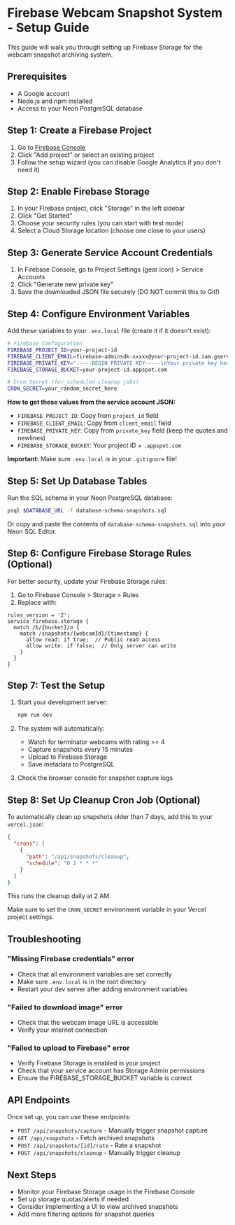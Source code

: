 # Firebase Webcam Snapshot System - Setup Guide

This guide will walk you through setting up Firebase Storage for the webcam snapshot archiving system.

## Prerequisites

- A Google account
- Node.js and npm installed
- Access to your Neon PostgreSQL database

## Step 1: Create a Firebase Project

1. Go to [Firebase Console](https://console.firebase.google.com/)
2. Click "Add project" or select an existing project
3. Follow the setup wizard (you can disable Google Analytics if you don't need it)

## Step 2: Enable Firebase Storage

1. In your Firebase project, click "Storage" in the left sidebar
2. Click "Get Started"
3. Choose your security rules (you can start with test mode)
4. Select a Cloud Storage location (choose one close to your users)

## Step 3: Generate Service Account Credentials

1. In Firebase Console, go to Project Settings (gear icon) > Service Accounts
2. Click "Generate new private key"
3. Save the downloaded JSON file securely (DO NOT commit this to Git!)

## Step 4: Configure Environment Variables

Add these variables to your `.env.local` file (create it if it doesn't exist):

```bash
# Firebase Configuration
FIREBASE_PROJECT_ID=your-project-id
FIREBASE_CLIENT_EMAIL=firebase-adminsdk-xxxxx@your-project-id.iam.gserviceaccount.com
FIREBASE_PRIVATE_KEY="-----BEGIN PRIVATE KEY-----\nYour private key here\n-----END PRIVATE KEY-----\n"
FIREBASE_STORAGE_BUCKET=your-project-id.appspot.com

# Cron Secret (for scheduled cleanup jobs)
CRON_SECRET=your_random_secret_here
```

**How to get these values from the service account JSON:**

- `FIREBASE_PROJECT_ID`: Copy from `project_id` field
- `FIREBASE_CLIENT_EMAIL`: Copy from `client_email` field
- `FIREBASE_PRIVATE_KEY`: Copy from `private_key` field (keep the quotes and newlines)
- `FIREBASE_STORAGE_BUCKET`: Your project ID + `.appspot.com`

**Important:** Make sure `.env.local` is in your `.gitignore` file!

## Step 5: Set Up Database Tables

Run the SQL schema in your Neon PostgreSQL database:

```bash
psql $DATABASE_URL -f database-schema-snapshots.sql
```

Or copy and paste the contents of `database-schema-snapshots.sql` into your Neon SQL Editor.

## Step 6: Configure Firebase Storage Rules (Optional)

For better security, update your Firebase Storage rules:

1. Go to Firebase Console > Storage > Rules
2. Replace with:

```
rules_version = '2';
service firebase.storage {
  match /b/{bucket}/o {
    match /snapshots/{webcamId}/{timestamp} {
      allow read: if true;  // Public read access
      allow write: if false;  // Only server can write
    }
  }
}
```

## Step 7: Test the Setup

1. Start your development server:

   ```bash
   npm run dev
   ```

2. The system will automatically:

   - Watch for terminator webcams with rating >= 4
   - Capture snapshots every 15 minutes
   - Upload to Firebase Storage
   - Save metadata to PostgreSQL

3. Check the browser console for snapshot capture logs

## Step 8: Set Up Cleanup Cron Job (Optional)

To automatically clean up snapshots older than 7 days, add this to your `vercel.json`:

```json
{
  "crons": [
    {
      "path": "/api/snapshots/cleanup",
      "schedule": "0 2 * * *"
    }
  ]
}
```

This runs the cleanup daily at 2 AM.

Make sure to set the `CRON_SECRET` environment variable in your Vercel project settings.

## Troubleshooting

### "Missing Firebase credentials" error

- Check that all environment variables are set correctly
- Make sure `.env.local` is in the root directory
- Restart your dev server after adding environment variables

### "Failed to download image" error

- Check that the webcam image URL is accessible
- Verify your internet connection

### "Failed to upload to Firebase" error

- Verify Firebase Storage is enabled in your project
- Check that your service account has Storage Admin permissions
- Ensure the FIREBASE_STORAGE_BUCKET variable is correct

## API Endpoints

Once set up, you can use these endpoints:

- `POST /api/snapshots/capture` - Manually trigger snapshot capture
- `GET /api/snapshots` - Fetch archived snapshots
- `POST /api/snapshots/[id]/rate` - Rate a snapshot
- `POST /api/snapshots/cleanup` - Manually trigger cleanup

## Next Steps

- Monitor your Firebase Storage usage in the Firebase Console
- Set up storage quotas/alerts if needed
- Consider implementing a UI to view archived snapshots
- Add more filtering options for snapshot queries
